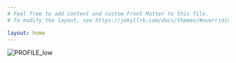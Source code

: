 ```yaml
---
# Feel free to add content and custom Front Matter to this file.
# To modify the layout, see https://jekyllrb.com/docs/themes/#overriding-theme-defaults

layout: home
---
```

![PROFILE_low](https://user-images.githubusercontent.com/726337/115960384-b7766380-a52e-11eb-8560-915af68d5bcd.jpeg)
